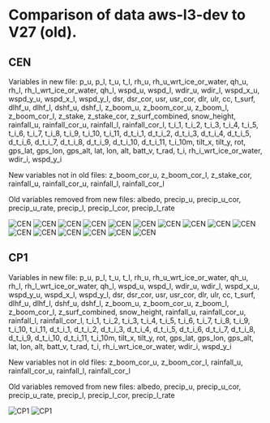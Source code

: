 # Comparison of data aws-l3-dev to V27 (old).
## CEN
Variables in new file:
p_u, p_l, t_u, t_l, rh_u, rh_u_wrt_ice_or_water, qh_u, rh_l, rh_l_wrt_ice_or_water, qh_l, wspd_u, wspd_l, wdir_u, wdir_l, wspd_x_u, wspd_y_u, wspd_x_l, wspd_y_l, dsr, dsr_cor, usr, usr_cor, dlr, ulr, cc, t_surf, dlhf_u, dlhf_l, dshf_u, dshf_l, z_boom_u, z_boom_cor_u, z_boom_l, z_boom_cor_l, z_stake, z_stake_cor, z_surf_combined, snow_height, rainfall_u, rainfall_cor_u, rainfall_l, rainfall_cor_l, t_i_1, t_i_2, t_i_3, t_i_4, t_i_5, t_i_6, t_i_7, t_i_8, t_i_9, t_i_10, t_i_11, d_t_i_1, d_t_i_2, d_t_i_3, d_t_i_4, d_t_i_5, d_t_i_6, d_t_i_7, d_t_i_8, d_t_i_9, d_t_i_10, d_t_i_11, t_i_10m, tilt_x, tilt_y, rot, gps_lat, gps_lon, gps_alt, lat, lon, alt, batt_v, t_rad, t_i, rh_i_wrt_ice_or_water, wdir_i, wspd_y_i

New variables not in old files:
z_boom_cor_u, z_boom_cor_l, z_stake_cor, rainfall_u, rainfall_cor_u, rainfall_l, rainfall_cor_l

Old variables removed from new files:
albedo, precip_u, precip_u_cor, precip_u_rate, precip_l, precip_l_cor, precip_l_rate
 
![CEN](../figures/V27_versus_aws-l3-dev_month/CEN_month_0.png)
![CEN](../figures/V27_versus_aws-l3-dev_month/CEN_month_1.png)
![CEN](../figures/V27_versus_aws-l3-dev_month/CEN_month_2.png)
![CEN](../figures/V27_versus_aws-l3-dev_month/CEN_month_3.png)
![CEN](../figures/V27_versus_aws-l3-dev_month/CEN_month_4.png)
![CEN](../figures/V27_versus_aws-l3-dev_month/CEN_month_5.png)
![CEN](../figures/V27_versus_aws-l3-dev_month/CEN_month_6.png)
![CEN](../figures/V27_versus_aws-l3-dev_month/CEN_month_7.png)
![CEN](../figures/V27_versus_aws-l3-dev_month/CEN_month_8.png)
![CEN](../figures/V27_versus_aws-l3-dev_month/CEN_month_9.png)
![CEN](../figures/V27_versus_aws-l3-dev_month/CEN_month_10.png)
![CEN](../figures/V27_versus_aws-l3-dev_month/CEN_month_11.png)
![CEN](../figures/V27_versus_aws-l3-dev_month/CEN_month_12.png)
![CEN](../figures/V27_versus_aws-l3-dev_month/CEN_month_13.png)
![CEN](../figures/V27_versus_aws-l3-dev_month/CEN_month_14.png)
![CEN](../figures/V27_versus_aws-l3-dev_month/CEN_month_15.png)
 
## CP1
Variables in new file:
p_u, p_l, t_u, t_l, rh_u, rh_u_wrt_ice_or_water, qh_u, rh_l, rh_l_wrt_ice_or_water, qh_l, wspd_u, wspd_l, wdir_u, wdir_l, wspd_x_u, wspd_y_u, wspd_x_l, wspd_y_l, dsr, dsr_cor, usr, usr_cor, dlr, ulr, cc, t_surf, dlhf_u, dlhf_l, dshf_u, dshf_l, z_boom_u, z_boom_cor_u, z_boom_l, z_boom_cor_l, z_surf_combined, snow_height, rainfall_u, rainfall_cor_u, rainfall_l, rainfall_cor_l, t_i_1, t_i_2, t_i_3, t_i_4, t_i_5, t_i_6, t_i_7, t_i_8, t_i_9, t_i_10, t_i_11, d_t_i_1, d_t_i_2, d_t_i_3, d_t_i_4, d_t_i_5, d_t_i_6, d_t_i_7, d_t_i_8, d_t_i_9, d_t_i_10, d_t_i_11, t_i_10m, tilt_x, tilt_y, rot, gps_lat, gps_lon, gps_alt, lat, lon, alt, batt_v, t_rad, t_i, rh_i_wrt_ice_or_water, wdir_i, wspd_y_i

New variables not in old files:
z_boom_cor_u, z_boom_cor_l, rainfall_u, rainfall_cor_u, rainfall_l, rainfall_cor_l

Old variables removed from new files:
albedo, precip_u, precip_u_cor, precip_u_rate, precip_l, precip_l_cor, precip_l_rate
 
![CP1](../figures/V27_versus_aws-l3-dev_month/CP1_month_0.png)
![CP1](../figures/V27_versus_aws-l3-dev_month/CP1_month_1.png)
